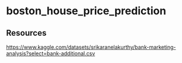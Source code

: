 # boston_house_price_prediction
## Resources
https://www.kaggle.com/datasets/srikaranelakurthy/bank-marketing-analysis?select=bank-additional.csv
